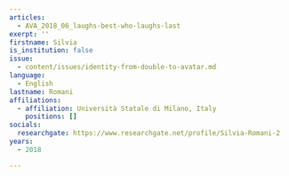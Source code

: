 ```yaml
---
articles:
  - AVA_2018_06_laughs-best-who-laughs-last
exerpt: ''
firstname: Silvia
is_institution: false
issue:
  - content/issues/identity-from-double-to-avatar.md
language:
  - English
lastname: Romani
affiliations:
  - affiliation: Università Statale di Milano, Italy
    positions: []
socials:
  researchgate: https://www.researchgate.net/profile/Silvia-Romani-2
years:
  - 2018

---
```


